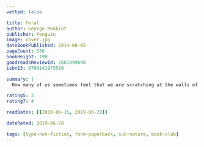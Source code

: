 ```yaml
---
vetted: false

title: Feral
author: George Monbiot
publisher: Penguin
image: cover.jpg
dateBookPublished: 2014-06-05
pageCount: 336
bookHeight: 198
goodreadsReviewId: 2681899640
isbn13: 9780141975580

summary: |
  How many of us sometimes feel that we are scratching at the walls of this life, seeking to find our way into a wider space beyond? That our mild, polite existence sometimes seems to crush the breath out of us? Feral is the lyrical and gripping story of George Monbiot's efforts to re-engage with nature and discover a new way of living. He shows how, by restoring and rewilding our damaged ecosystems on land and at sea, we can bring wonder back into our lives. Making use of some remarkable scientific discoveries, Feral lays out a new, positive environmentalism, in which nature is allowed to find its own way.

rating5: 3
rating7: 4

readDates: [[2019-06-15, 2019-06-20]]

dateRated: 2019-06-20

tags: [type-non-fiction, form-paperback, sub-nature, book-club]
---
```


